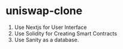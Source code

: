 # uniswap-clone
1. Use Nextjs for User Interface
2. Use Solidity for Creating Smart Contracts
3. Use Sanity as a database.
